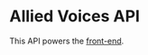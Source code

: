 # Allied Voices API

This API powers the [front-end](https://github.com/nyette/allied-voices-client).
